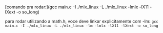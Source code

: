 
[comando pra rodar:](gcc main.c -I ./mlx_linux -L ./mlx_linux -lmlx -lX11 -lXext -o so_long)

para rodar utilizando a math.h, voce deve linkar explicitamente com -lm:
```gcc main.c -I ./mlx_linux -L ./mlx_linux -lm -lmlx -lX11 -lXext -o so_long```